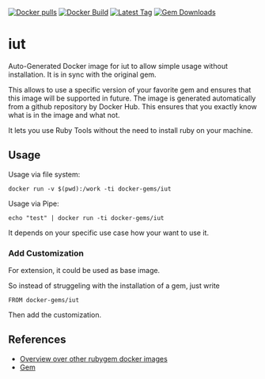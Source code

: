 [![Docker pulls](https://img.shields.io/docker/pulls/rubygem/iut.svg)](https://hub.docker.com/r/rubygem/iut/)
[![Docker Build](https://img.shields.io/docker/automated/rubygem/iut.svg)](https://hub.docker.com/r/rubygem/iut/)
[![Latest Tag](https://img.shields.io/github/tag/docker-rubygem/iut.svg)](https://hub.docker.com/r/rubygem/iut/)
[![Gem Downloads](https://img.shields.io/gem/dt/iut.svg)](https://rubygems.org/gems/iut/)
# iut

Auto-Generated Docker image for iut to allow simple usage without installation.
It is in sync with the original gem.

This allows to use a specific version of your favorite gem and ensures that this image will be supported in future.
The image is generated automatically from a github repository by Docker Hub.
This ensures that you exactly know what is in the image and what not.

It lets you use Ruby Tools without the need to install ruby on your machine.

## Usage

Usage via file system:

`docker run -v $(pwd):/work -ti docker-gems/iut`

Usage via Pipe:

`echo "test" | docker run -ti docker-gems/iut`

It depends on your specific use case how your want to use it.

### Add Customization

For extension, it could be used as base image.

So instead of struggeling with the installation of a gem, just write

`FROM docker-gems/iut`

Then add the customization.

## References

 - [Overview over other rubygem docker images](https://github.com/thinkbot/docker-rubygem)
 - [Gem](https://rubygems.org/gems/iut/)
